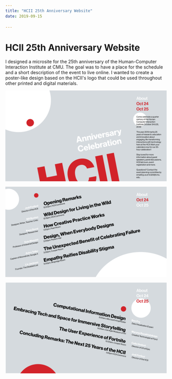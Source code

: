 ```yaml
---
title: "HCII 25th Anniversary Website"
date: 2019-09-15

---
```


# HCII 25th Anniversary Website

I designed a microsite for the 25th anniversary of the Human-Computer Interaction Institute at CMU. The goal was to have a place for the schedule and a short description of the event to live online. I wanted to create a poster-like design based on the HCII's logo that could be used throughout other printed and digital materials. 

![](/static/images/hcii-25/1.png)

![](/static/images/hcii-25/2.png)

![](/static/images/hcii-25/3.png)